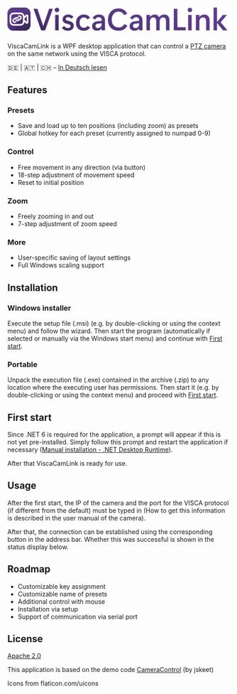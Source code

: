 # ![ViscaCamLink](banner.png)

ViscaCamLink is a WPF desktop application that can control a [PTZ camera](https://en.wikipedia.org/wiki/Pan%E2%80%93tilt%E2%80%93zoom_camera) on the same network using the VISCA protocol.

🇩🇪 | 🇦🇹 | 🇨🇭 – [In Deutsch lesen](README-de.md)

## Features

### Presets

* Save and load up to ten positions (including zoom) as presets
* Global hotkey for each preset (currently assigned to numpad 0-9)

### Control

* Free movement in any direction (via button)
* 18-step adjustment of movement speed
* Reset to initial position

### Zoom

* Freely zooming in and out
* 7-step adjustment of zoom speed

### More

* User-specific saving of layout settings
* Full Windows scaling support

## Installation

### Windows installer

Execute the setup file (.msi) (e.g. by double-clicking or using the context menu) and follow the wizard. Then start the program (automatically if selected or manually via the Windows start menu) and continue with [First start](#first-start).

### Portable

Unpack the execution file (.exe) contained in the archive (.zip) to any location where the executing user has permissions. Then start it (e.g. by double-clicking or using the context menu) and proceed with [First start](#first-start).

## First start

Since .NET 6 is required for the application, a prompt will appear if this is not yet pre-installed. Simply follow this prompt and restart the application if necessary ([Manual installation - .NET Desktop Runtime](https://dotnet.microsoft.com/en-us/download/dotnet/6.0)).

After that ViscaCamLink is ready for use.

## Usage 

After the first start, the IP of the camera and the port for the VISCA protocol (if different from the default) must be typed in (How to get this information is described in the user manual of the camera).

After that, the connection can be established using the corresponding button in the address bar. Whether this was successful is shown in the status display below.

## Roadmap 

* Customizable key assignment
* Customizable name of presets
* Additional control with mouse
* Installation via setup
* Support of communication via serial port

## License

[Apache 2.0](https://www.viscacamlink.de/en/license)

This application is based on the demo code [CameraControl](https://github.com/jskeet/DemoCode/tree/main/CameraControl) (by jskeet)

Icons from flaticon.com/uicons

